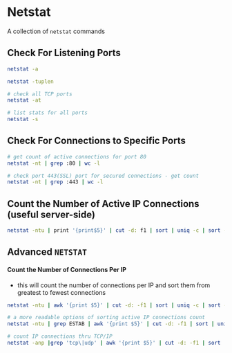 # Netstat
A collection of ```netstat``` commands

## Check For Listening Ports
```bash
netstat -a

netstat -tuplen

# check all TCP ports
netstat -at

# list stats for all ports
netstat -s
```

## Check For Connections to Specific Ports
```bash
# get count of active connections for port 80
netstat -nt | grep :80 | wc -l

# check port 443(SSL) port for secured connections - get count
netstat -nt | grep :443 | wc -l
```

## Count the Number of Active IP Connections (useful server-side)
```bash
netstat -ntu | print '{print$5}' | cut -d: f1 | sort | uniq -c | sort -rn
```


## Advanced ```NETSTAT```


#### __Count the Number of Connections Per IP__
- this will count the number of connections per IP and sort them from greatest to fewest connections
```bash
netstat -ntu | awk '{print $5}' | cut -d: -f1 | sort | uniq -c | sort -n

# a more readable options of sorting active IP connections count
netstat -ntu | grep ESTAB | awk '{print $5}' | cut -d: -f1 | sort | uniq -c | sort -nr

# count IP connections thru TCP/IP
netstat -anp |grep 'tcp\|udp' | awk '{print $5}' | cut -d: -f1 | sort | uniq -c | sort -n
```
